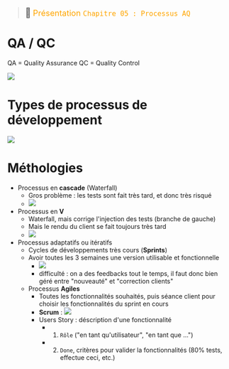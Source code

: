 > <span style="font-size: 1.5em">📖</span> <span style="color: orange; font-size: 1.3em;">Présentation `Chapitre 05 : Processus AQ`</span>


# QA / QC
QA = Quality Assurance
QC = Quality Control

![](Screen/2022-11-02-08-24-01.png)

# Types de processus de développement

![](Screen/2022-11-02-08-25-00.png)


# Méthologies

- Processus en **cascade** (Waterfall)
  - Gros problème : les tests sont fait très tard, et donc très risqué
  - ![](Screen/2022-11-02-08-26-19.png)
- Processus en **V**
  - Waterfall, mais corrige l'injection des tests (branche de gauche)
  - Mais le rendu du client se fait toujours très tard
  - ![](Screen/2022-11-02-08-37-24.png)
- Processus adaptatifs ou itératifs
  - Cycles de développements très cours (**Sprints**)
  - Avoir toutes les 3 semaines une version utilisable et fonctionnelle
    - ![](Screen/2022-11-02-08-40-22.png)
    - difficulté : on a des feedbacks tout le temps, il faut donc bien géré entre "nouveauté" et "correction clients"
  - Processus **Agiles**
    - Toutes les fonctionnalités souhaités, puis séance client pour choisir les fonctionnalités du sprint en cours
    - **Scrum** : ![](Screen/2022-11-02-08-44-20.png)
    - Users Story : déscription d'une fonctionnalité
      - 1. `Rôle` ("en tant qu'utilisateur", "en tant que ...")
      - 2. `Done`, critères pour valider la fonctionnalités (80% tests, effectue ceci, etc.)